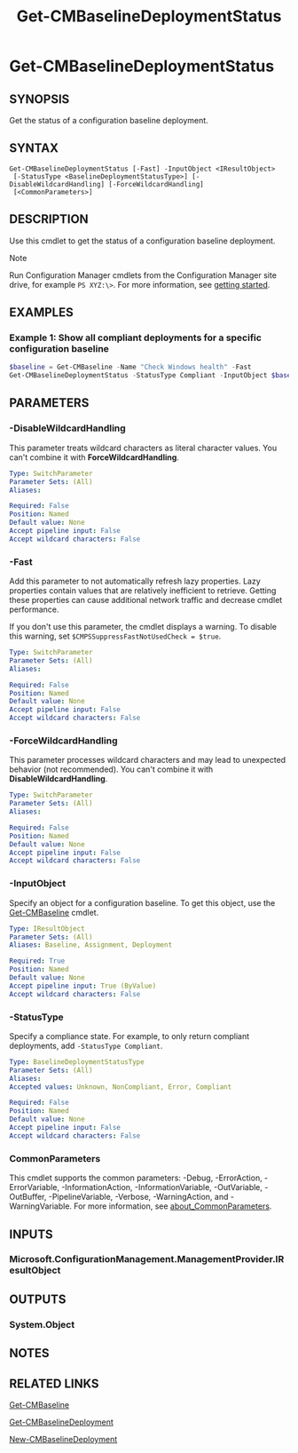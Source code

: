 ﻿---
description: Get the status of a configuration baseline deployment.
external help file: AdminUI.PS.dll-Help.xml
Module Name: ConfigurationManager
ms.date: 03/23/2021
schema: 2.0.0
title: Get-CMBaselineDeploymentStatus
---

# Get-CMBaselineDeploymentStatus

## SYNOPSIS

Get the status of a configuration baseline deployment.

## SYNTAX

```
Get-CMBaselineDeploymentStatus [-Fast] -InputObject <IResultObject>
 [-StatusType <BaselineDeploymentStatusType>] [-DisableWildcardHandling] [-ForceWildcardHandling]
 [<CommonParameters>]
```

## DESCRIPTION

Use this cmdlet to get the status of a configuration baseline deployment.

> [!NOTE]
> Run Configuration Manager cmdlets from the Configuration Manager site drive, for example `PS XYZ:\>`. For more information, see [getting started](/powershell/sccm/overview).

## EXAMPLES

### Example 1: Show all compliant deployments for a specific configuration baseline

```powershell
$baseline = Get-CMBaseline -Name "Check Windows health" -Fast
Get-CMBaselineDeploymentStatus -StatusType Compliant -InputObject $baseline
```

## PARAMETERS

### -DisableWildcardHandling

This parameter treats wildcard characters as literal character values. You can't combine it with **ForceWildcardHandling**.

```yaml
Type: SwitchParameter
Parameter Sets: (All)
Aliases:

Required: False
Position: Named
Default value: None
Accept pipeline input: False
Accept wildcard characters: False
```

### -Fast

Add this parameter to not automatically refresh lazy properties. Lazy properties contain values that are relatively inefficient to retrieve. Getting these properties can cause additional network traffic and decrease cmdlet performance.

If you don't use this parameter, the cmdlet displays a warning. To disable this warning, set `$CMPSSuppressFastNotUsedCheck = $true`.

```yaml
Type: SwitchParameter
Parameter Sets: (All)
Aliases:

Required: False
Position: Named
Default value: None
Accept pipeline input: False
Accept wildcard characters: False
```

### -ForceWildcardHandling

This parameter processes wildcard characters and may lead to unexpected behavior (not recommended). You can't combine it with **DisableWildcardHandling**.

```yaml
Type: SwitchParameter
Parameter Sets: (All)
Aliases:

Required: False
Position: Named
Default value: None
Accept pipeline input: False
Accept wildcard characters: False
```

### -InputObject

Specify an object for a configuration baseline. To get this object, use the [Get-CMBaseline](Get-CMBaseline.md) cmdlet.

```yaml
Type: IResultObject
Parameter Sets: (All)
Aliases: Baseline, Assignment, Deployment

Required: True
Position: Named
Default value: None
Accept pipeline input: True (ByValue)
Accept wildcard characters: False
```

### -StatusType

Specify a compliance state. For example, to only return compliant deployments, add `-StatusType Compliant`.

```yaml
Type: BaselineDeploymentStatusType
Parameter Sets: (All)
Aliases:
Accepted values: Unknown, NonCompliant, Error, Compliant

Required: False
Position: Named
Default value: None
Accept pipeline input: False
Accept wildcard characters: False
```

### CommonParameters
This cmdlet supports the common parameters: -Debug, -ErrorAction, -ErrorVariable, -InformationAction, -InformationVariable, -OutVariable, -OutBuffer, -PipelineVariable, -Verbose, -WarningAction, and -WarningVariable. For more information, see [about_CommonParameters](http://go.microsoft.com/fwlink/?LinkID=113216).

## INPUTS

### Microsoft.ConfigurationManagement.ManagementProvider.IResultObject
## OUTPUTS

### System.Object
## NOTES

## RELATED LINKS

[Get-CMBaseline](Get-CMBaseline.md)

[Get-CMBaselineDeployment](Get-CMBaselineDeployment.md)

[New-CMBaselineDeployment](New-CMBaselineDeployment.md)
